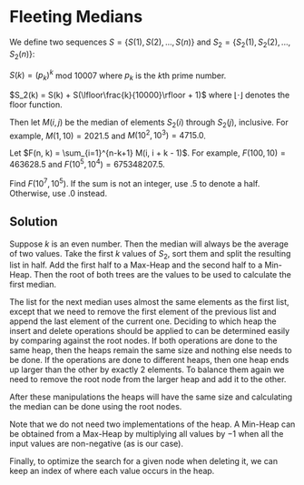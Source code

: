 # Fleeting Medians

We define two sequences $S = \{S(1), S(2), ..., S(n)\}$ and $S_2 = \{S_2(1), S_2(2), ..., S_2(n)\}$:

$S(k) = (p_k)^k$ mod $10007$ where $p_k$ is the $k$th prime number.

$S_2(k) = S(k) + S(\lfloor\frac{k}{10000}\rfloor + 1)$ where $\lfloor \cdot \rfloor$ denotes the floor function.

Then let $M(i, j)$ be the median of elements $S_2(i)$ through $S_2(j)$, inclusive. For example, $M(1, 10) = 2021.5$ and $M(10^2, 10^3) = 4715.0$.

Let $F(n, k) = \sum_{i=1}^{n-k+1} M(i, i + k - 1)$. For example, $F(100, 10) = 463628.5$ and $F(10^5, 10^4) = 675348207.5$.

Find $F(10^7, 10^5)$. If the sum is not an integer, use $.5$ to denote a half. Otherwise, use $.0$ instead.

## Solution

Suppose $k$ is an even number. Then the median will always be the average of two values. Take the first $k$ values of $S_2$, sort them and split the resulting list in half. Add the first half to a Max-Heap and the second half to a Min-Heap. Then the root of both trees are the values to be used to calculate the first median.

The list for the next median uses almost the same elements as the first list, except that we need to remove the first element of the previous list and append the last element of the current one. Deciding to which heap the insert and delete operations should be applied to can be determined easily by comparing against the root nodes. If both operations are done to the same heap, then the heaps remain the same size and nothing else needs to be done. If the operations are done to different heaps, then one heap ends up larger than the other by exactly $2$ elements. To balance them again we need to remove the root node from the larger heap and add it to the other.

After these manipulations the heaps will have the same size and calculating the median can be done using the root nodes.

Note that we do not need two implementations of the heap. A Min-Heap can be obtained from a Max-Heap by multiplying all values by $-1$ when all the input values are non-negative (as is our case).

Finally, to optimize the search for a given node when deleting it, we can keep an index of where each value occurs in the heap.